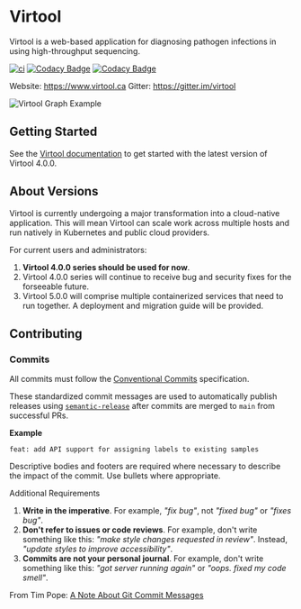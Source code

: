 # Virtool

Virtool is a web-based application for diagnosing pathogen infections in using high-throughput sequencing. 

[![ci](https://github.com/virtool/virtool/actions/workflows/ci.yml/badge.svg?event=push)](https://github.com/virtool/virtool/actions/workflows/ci.yml)
[![Codacy Badge](https://app.codacy.com/project/badge/Grade/1388b43207ae407c891744a4d70dde35)](https://www.codacy.com/gh/virtool/virtool?utm_source=github.com&amp;utm_medium=referral&amp;utm_content=virtool/virtool&amp;utm_campaign=Badge_Grade)
[![Codacy Badge](https://app.codacy.com/project/badge/Coverage/1388b43207ae407c891744a4d70dde35)](https://www.codacy.com/gh/virtool/virtool?utm_source=github.com&utm_medium=referral&utm_content=virtool/virtool&utm_campaign=Badge_Coverage)
  
Website: https://www.virtool.ca
Gitter: https://gitter.im/virtool

![Virtool Graph Example](./static/graph-example.png)

## Getting Started

See the [Virtool documentation](https://www.virtool.ca/docs/manual/start/installation/) to get started with the latest
version of Virtool 4.0.0.

## About Versions

Virtool is currently undergoing a major transformation into a cloud-native application. This will mean Virtool can scale
work across multiple hosts and run natively in Kubernetes and public cloud providers.

For current users and administrators:

1. **Virtool 4.0.0 series should be used for now**.
2. Virtool 4.0.0 series will continue to receive bug and security fixes for the forseeable future.
3. Virtool 5.0.0 will comprise multiple containerized services that need to run together. A deployment
and migration guide will be provided.

## Contributing

### Commits

All commits must follow the [Conventional Commits](https://www.conventionalcommits.org/en/v1.0.0) specification.

These standardized commit messages are used to automatically publish releases using [`semantic-release`](https://semantic-release.gitbook.io/semantic-release)
after commits are merged to `main` from successful PRs.

**Example**

```text
feat: add API support for assigning labels to existing samples
```

Descriptive bodies and footers are required where necessary to describe the impact of the commit. Use bullets where appropriate.

Additional Requirements
1. **Write in the imperative**. For example, _"fix bug"_, not _"fixed bug"_ or _"fixes bug"_.
2. **Don't refer to issues or code reviews**. For example, don't write something like this: _"make style changes requested in review"_.
Instead, _"update styles to improve accessibility"_.
3. **Commits are not your personal journal**. For example, don't write something like this: _"got server running again"_
or _"oops. fixed my code smell"_.

From Tim Pope: [A Note About Git Commit Messages](https://tbaggery.com/2008/04/19/a-note-about-git-commit-messages.html)


